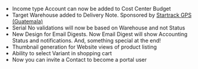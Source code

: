 - Income type Account can now be added to Cost Center Budget
- Target Warehouse added to Delivery Note. Sponsored by [Startrack GPS (Guatemala)](http://gps.gt/)
- Serial No validations will now be based on Warehouse and not Status
- New Design for Email Digests. Now Email Digest will show Accounting Status and notifications. And, something special at the end!
- Thumbnail generation for Website views of product listing
- Ability to select Variant in shopping cart
- Now you can invite a Contact to become a portal user
